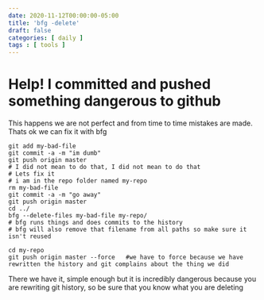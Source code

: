```yaml
---
date: 2020-11-12T00:00:00-05:00
title: 'bfg -delete'
draft: false
categories: [ daily ]
tags : [ tools ]
---
```

# Help! I committed and pushed something dangerous to github 
This happens we are not perfect and from time to time mistakes are made.  Thats ok  we can fix it with bfg
```
git add my-bad-file
git commit -a -m "im dumb"
git push origin master
# I did not mean to do that, I did not mean to do that
# Lets fix it
# i am in the repo folder named my-repo
rm my-bad-file
git commit -a -m "go away"
git push origin master
cd ../
bfg --delete-files my-bad-file my-repo/
# bfg runs things and does commits to the history
# bfg will also remove that filename from all paths so make sure it isn't reused

cd my-repo
git push origin master --force   #we have to force because we have rewritten the history and git complains about the thing we did
```

There we have it, simple enough but it is incredibly dangerous because you are rewriting git history, so be sure that you know what you are deleting
